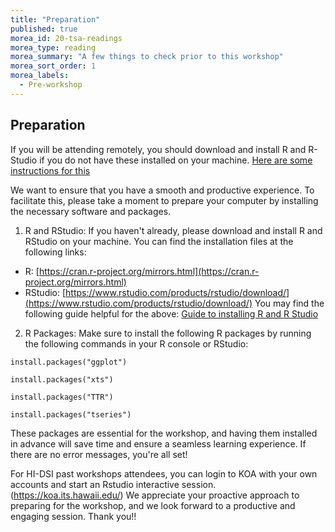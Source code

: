 ```yaml
---
title: "Preparation"
published: true
morea_id: 20-tsa-readings
morea_type: reading
morea_summary: "A few things to check prior to this workshop"
morea_sort_order: 1
morea_labels:
  - Pre-workshop
---
```


## Preparation 

If you will be attending remotely, you should download and install R and R-Studio if you do not have these installed on your machine. [Here are some instructions for this](https://rstudio-education.github.io/hopr/starting.html#how-to-download-and-install-r)

We want to ensure that you have a smooth and productive experience. To facilitate this,
please take a moment to prepare your computer by installing the necessary software
and packages.
1. R and RStudio: If you haven't already, please download and install R and RStudio
on your machine. You can find the installation files at the following links:
- R: [https://cran.r-project.org/mirrors.html](https://cran.r-project.org/mirrors.html)
- RStudio: [https://www.rstudio.com/products/rstudio/download/](https://www.rstudio.com/products/rstudio/download/)
You may find the following guide helpful for the above:
[Guide to installing R and R Studio](https://rstudio-education.github.io/hopr/starting.html#how-to-download-and-install-r)
  
2. R Packages: Make sure to install the following R packages by running the following
commands in your R console or RStudio:

`install.packages("ggplot")`

`install.packages("xts")`

`install.packages("TTR")`

`install.packages("tseries")`

These packages are essential for the workshop, and having them installed in advance
will save time and ensure a seamless learning experience. If there are no error
messages, you're all set!

For HI-DSI past workshops attendees, you can login to KOA with your own accounts
and start an Rstudio interactive session. (https://koa.its.hawaii.edu/)
We appreciate your proactive approach to preparing for the workshop, and we look
forward to a productive and engaging session. Thank you!!

